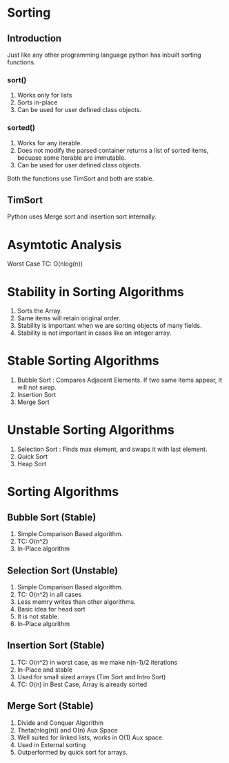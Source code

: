 # Sorting

## Introduction

Just like any other programming language python has inbuilt sorting functions.

### sort()

1. Works only for lists
2. Sorts in-place
3. Can be used for user defined class objects.

### sorted()

1. Works for any iterable.
2. Does not modify the parsed container returns a list of sorted items, becuase some iterable are immutable.
3. Can be used for user defined class objects.

Both the functions use TimSort and both are stable.

## TimSort

Python uses Merge sort and insertion sort internally.

# Asymtotic Analysis

Worst Case TC: O(nlog(n))

# Stability in Sorting Algorithms

1. Sorts the Array.
2. Same items will retain original order.
3. Stability is important when we are sorting objects of many fields.
4. Stability is not important in cases like an integer array.

# Stable Sorting Algorithms

1. Bubble Sort : Compares Adjacent Elements. If two same items appear, it will not swap.
2. Insertion Sort
3. Merge Sort

# Unstable Sorting Algorithms

1. Selection Sort : Finds max element, and swaps it with last element.
2. Quick Sort
3. Heap Sort

# Sorting Algorithms

## Bubble Sort (Stable)

1. Simple Comparison Based algorithm.
2. TC: O(n^2)
3. In-Place algorithm

## Selection Sort (Unstable)

1. Simple Comparison Based algorithm.
2. TC: O(n^2) in all cases
3. Less memry writes than other algorithms.
4. Basic idea for head sort
5. It is not stable.
6. In-Place algorithm

## Insertion Sort (Stable)

1. TC: O(n^2) in worst case, as we make n(n-1)/2 iterations
2. In-Place and stable
3. Used for small sized arrays (Tim Sort and Intro Sort)
4. TC: O(n) in Best Case, Array is already sorted

## Merge Sort (Stable)

1. Divide and Conquer Algorithm
2. Theta(nlog(n)) and O(n) Aux Space
3. Well suited for linked lists, works in O(1) Aux space.
4. Used in External sorting
5. Outperformed by quick sort for arrays.
